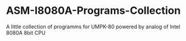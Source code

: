 # ASM-I8080A-Programs-Collection
A little collection of programms for UMPK-80 powered by analog of Intel 8080A 8bit CPU 
